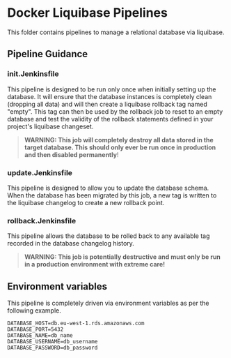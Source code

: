 # Docker Liquibase Pipelines

This folder contains pipelines to manage a relational database via liquibase.

## Pipeline Guidance

### init.Jenkinsfile

This pipeline is designed to be run only once when initially setting up the database.
It will ensure that the database instances is completely clean (dropping all data) and will
then create a liquibase rollback tag named "empty".
This tag can then be used by the rollback job to reset to an empty database and test the validity
of the rollback statements defined in your project's liquibase changeset.

> **WARNING: This job will completely destroy all data stored in the target database. This should only ever be run once
> in production and then disabled permanently**!

### update.Jenkinsfile

This pipeline is designed to allow you to update the database schema. When the database has been migrated by this job, a new tag is written to the liquibase changelog to create a new rollback point.

### rollback.Jenkinsfile

This pipeline allows the database to be rolled back to any available tag recorded in the database changelog history.

> **WARNING: This job is potentially destructive and must only be run in a production environment with extreme care!**

## Environment variables

This pipeline is completely driven via environment variables as per the following example.

```dotenv
DATABASE_HOST=db.eu-west-1.rds.amazonaws.com
DATABASE_PORT=5432
DATABASE_NAME=db_name
DATABASE_USERNAME=db_username
DATABASE_PASSWORD=db_password
```
